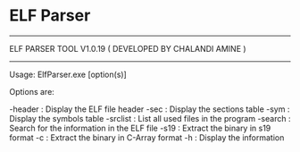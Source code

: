 # ELF Parser

 ***********************************************************
   ELF PARSER TOOL V1.0.19 ( DEVELOPED BY CHALANDI AMINE )  
 ***********************************************************

 Usage: ElfParser.exe <inElfFile> [option(s)]

 Options are:

 -header               : Display the ELF file header
 -sec                  : Display the sections table
 -sym                  : Display the symbols table
 -srclist              : List all used files in the program
 -search  <Symbol>     : Search for the <symbol> information in the ELF file
 -s19     <OutputFile> : Extract the binary in s19 format
 -c       <OutputFile> : Extract the binary in C-Array format
 -h                    : Display the information
